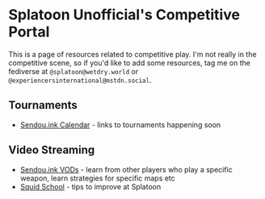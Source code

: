 # Splatoon Unofficial's Competitive Portal

This is a page of resources related to competitive play. I'm not really in the competitive scene, so if you'd like to add some resources, tag me on the fediverse at `@splatoon@wetdry.world` or `@experiencersinternational@mstdn.social`.

## Tournaments

* [Sendou.ink Calendar](https://sendou.ink/calendar) - links to tournaments happening soon

## Video Streaming

* [Sendou.ink VODs](https://sendou.ink/vods) - learn from other players who play a specific weapon, learn strategies for specific maps etc
* [Squid School](https://youtube.com/@SquidSchool) - tips to improve at Splatoon
